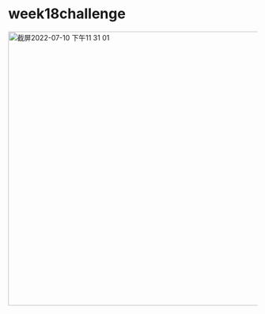 # week18challenge






<img width="553" alt="截屏2022-07-10 下午11 31 01" src="https://user-images.githubusercontent.com/100896537/178183369-4e5d5520-71a9-4f78-84cf-84ef011e5da3.png">
